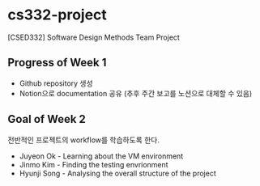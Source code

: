 # cs332-project
[CSED332] Software Design Methods Team Project

## Progress of Week 1
* Github repository 생성
* Notion으로 documentation 공유 (추후 주간 보고를 노션으로 대체할 수 있음)

## Goal of Week 2
전반적인 프로젝트의 workflow를 학습하도록 한다.
* Juyeon Ok - Learning about the VM environment
* Jinmo Kim - Finding the testing envrionment
* Hyunji Song - Analysing the overall structure of the project
